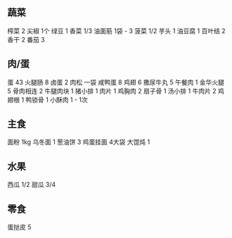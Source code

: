 ## 蔬菜

榨菜 2
尖椒 1个
绿豆 1
香菜 1/3
油面筋 1袋 - 3
菠菜 1/2
芋头 1
油豆腐 1
百叶结 2
香干 2
番茄 3

## 肉/蛋

蛋 43
火腿肠 8
卤蛋 2
肉松 一袋
咸鸭蛋 8
鸡翅 6
撒尿牛丸 5
午餐肉 1
金华火腿 5
骨肉相连 2
牛腿肉块 1
猪小排 1
肉片 1
鸡胸肉 2
扇子骨 1
汤小排 1
牛肉片 2
鸡翅根 1
鸭锁骨 1
小酥肉 1 - 1次

## 主食

面粉 1kg
乌冬面 1
葱油饼 3
鸡蛋挂面 4大袋
大馄炖 1

## 水果

西瓜 1/2
甜瓜 3/4

## 零食

蛋挞皮 5